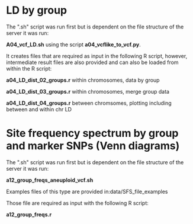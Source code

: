 
# LD by group

The ".sh" script was run first but is dependent on the file structure of the server it was run:

**A04_vcf_LD.sh** using the script **a04_vcflike_to_vcf.py**.

It creates files that are required as input in the following R script, however, intermediate result files are also provided and can also be loaded from within the R script:

**a04_LD_dist_02_groups.r**  within chromosomes, data by group

**a04_LD_dist_03_groups.r**  within chromosomes, merge group data

**a04_LD_dist_04_groups.r**  between chromsomes, plotting including between and within chr LD



# Site frequency spectrum by group and marker SNPs (Venn diagrams)

The ".sh" script was run first but is dependent on the file structure of the server it was run:

**a12_group_freqs_aneuploid_vcf.sh** 

Examples files of this type are provided in:data/SFS_file_examples


Those file are required as input with the following R script:

**a12_group_freqs.r**  







